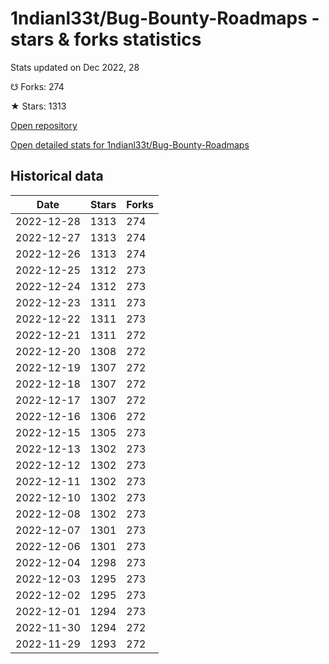# 1ndianl33t/Bug-Bounty-Roadmaps - stars & forks statistics

Stats updated on Dec 2022, 28

☋ Forks: 274

★ Stars: 1313

[Open repository](https://github.com/1ndianl33t/Bug-Bounty-Roadmaps)

[Open detailed stats for 1ndianl33t/Bug-Bounty-Roadmaps](https://reviewgithub.com/rep/1ndianl33t/Bug-Bounty-Roadmaps)

## Historical data
| Date | Stars | Forks |
|------|-------|-------|
| 2022-12-28 | 1313 | 274 | 
| 2022-12-27 | 1313 | 274 | 
| 2022-12-26 | 1313 | 274 | 
| 2022-12-25 | 1312 | 273 | 
| 2022-12-24 | 1312 | 273 | 
| 2022-12-23 | 1311 | 273 | 
| 2022-12-22 | 1311 | 273 | 
| 2022-12-21 | 1311 | 272 | 
| 2022-12-20 | 1308 | 272 | 
| 2022-12-19 | 1307 | 272 | 
| 2022-12-18 | 1307 | 272 | 
| 2022-12-17 | 1307 | 272 | 
| 2022-12-16 | 1306 | 272 | 
| 2022-12-15 | 1305 | 273 | 
| 2022-12-13 | 1302 | 273 | 
| 2022-12-12 | 1302 | 273 | 
| 2022-12-11 | 1302 | 273 | 
| 2022-12-10 | 1302 | 273 | 
| 2022-12-08 | 1302 | 273 | 
| 2022-12-07 | 1301 | 273 | 
| 2022-12-06 | 1301 | 273 | 
| 2022-12-04 | 1298 | 273 | 
| 2022-12-03 | 1295 | 273 | 
| 2022-12-02 | 1295 | 273 | 
| 2022-12-01 | 1294 | 273 | 
| 2022-11-30 | 1294 | 272 | 
| 2022-11-29 | 1293 | 272 | 

